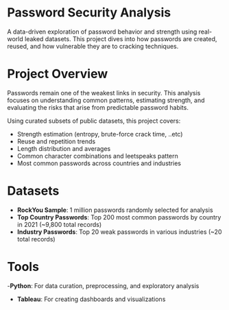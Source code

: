 # Password Security Analysis
A data-driven exploration of password behavior and strength using real-world leaked datasets. This project dives into how passwords are created, reused, and how vulnerable they are to cracking techniques.
# Project Overview
Passwords remain one of the weakest links in security. This analysis focuses on understanding common patterns, estimating strength, and evaluating the risks that arise from predictable password habits.

Using curated subsets of public datasets, this project covers:

- Strength estimation (entropy, brute-force crack time, ..etc)
- Reuse and repetition trends
- Length distribution and averages
- Common character combinations and leetspeaks pattern
- Most common passwords across countries and industries
# Datasets
- **RockYou Sample**: 1 million passwords randomly selected for analysis  
- **Top Country Passwords**: Top 200 most common passwords by country in 2021 (~9,800 total records)  
- **Industry Passwords**: Top 20 weak passwords in various industries (~20 total records)
# Tools
-**Python**: For data curation, preprocessing, and exploratory analysis  
- **Tableau**: For creating dashboards and visualizations  
